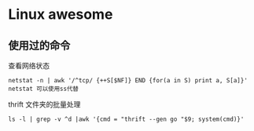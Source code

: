 # Linux awesome

## 使用过的命令

查看网络状态
```
netstat -n | awk '/^tcp/ {++S[$NF]} END {for(a in S) print a, S[a]}'
netstat 可以使用ss代替
```

thrift 文件夹的批量处理

```
ls -l | grep -v ^d |awk '{cmd = "thrift --gen go "$9; system(cmd)}'
```